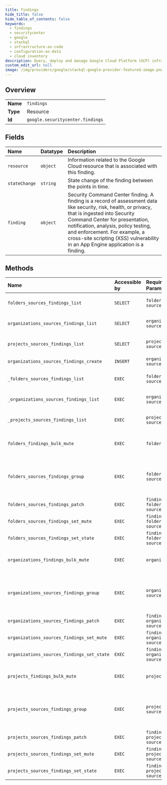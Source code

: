 ```yaml
---
title: findings
hide_title: false
hide_table_of_contents: false
keywords:
  - findings
  - securitycenter
  - google    
  - stackql
  - infrastructure-as-code
  - configuration-as-data
  - cloud inventory
description: Query, deploy and manage Google Cloud Platform (GCP) infrastructure and resources using SQL
custom_edit_url: null
image: /img/providers/google/stackql-google-provider-featured-image.png
---
```

  
    

## Overview
<table><tbody>
<tr><td><b>Name</b></td><td><code>findings</code></td></tr>
<tr><td><b>Type</b></td><td>Resource</td></tr>
<tr><td><b>Id</b></td><td><code>google.securitycenter.findings</code></td></tr>
</tbody></table>

## Fields
| Name | Datatype | Description |
|:-----|:---------|:------------|
| `resource` | `object` | Information related to the Google Cloud resource that is associated with this finding. |
| `stateChange` | `string` | State change of the finding between the points in time. |
| `finding` | `object` | Security Command Center finding. A finding is a record of assessment data like security, risk, health, or privacy, that is ingested into Security Command Center for presentation, notification, analysis, policy testing, and enforcement. For example, a cross-site scripting (XSS) vulnerability in an App Engine application is a finding. |
## Methods
| Name | Accessible by | Required Params | Description |
|:-----|:--------------|:----------------|:------------|
| `folders_sources_findings_list` | `SELECT` | `foldersId, sourcesId` | Lists an organization or source's findings. To list across all sources provide a `-` as the source id. Example: /v1/organizations/&#123;organization_id&#125;/sources/-/findings |
| `organizations_sources_findings_list` | `SELECT` | `organizationsId, sourcesId` | Lists an organization or source's findings. To list across all sources provide a `-` as the source id. Example: /v1/organizations/&#123;organization_id&#125;/sources/-/findings |
| `projects_sources_findings_list` | `SELECT` | `projectsId, sourcesId` | Lists an organization or source's findings. To list across all sources provide a `-` as the source id. Example: /v1/organizations/&#123;organization_id&#125;/sources/-/findings |
| `organizations_sources_findings_create` | `INSERT` | `organizationsId, sourcesId` | Creates a finding. The corresponding source must exist for finding creation to succeed. |
| `_folders_sources_findings_list` | `EXEC` | `foldersId, sourcesId` | Lists an organization or source's findings. To list across all sources provide a `-` as the source id. Example: /v1/organizations/&#123;organization_id&#125;/sources/-/findings |
| `_organizations_sources_findings_list` | `EXEC` | `organizationsId, sourcesId` | Lists an organization or source's findings. To list across all sources provide a `-` as the source id. Example: /v1/organizations/&#123;organization_id&#125;/sources/-/findings |
| `_projects_sources_findings_list` | `EXEC` | `projectsId, sourcesId` | Lists an organization or source's findings. To list across all sources provide a `-` as the source id. Example: /v1/organizations/&#123;organization_id&#125;/sources/-/findings |
| `folders_findings_bulk_mute` | `EXEC` | `foldersId` | Kicks off an LRO to bulk mute findings for a parent based on a filter. The parent can be either an organization, folder or project. The findings matched by the filter will be muted after the LRO is done. |
| `folders_sources_findings_group` | `EXEC` | `foldersId, sourcesId` | Filters an organization or source's findings and groups them by their specified properties. To group across all sources provide a `-` as the source id. Example: /v1/organizations/&#123;organization_id&#125;/sources/-/findings, /v1/folders/&#123;folder_id&#125;/sources/-/findings, /v1/projects/&#123;project_id&#125;/sources/-/findings |
| `folders_sources_findings_patch` | `EXEC` | `findingsId, foldersId, sourcesId` | Creates or updates a finding. The corresponding source must exist for a finding creation to succeed. |
| `folders_sources_findings_set_mute` | `EXEC` | `findingsId, foldersId, sourcesId` | Updates the mute state of a finding. |
| `folders_sources_findings_set_state` | `EXEC` | `findingsId, foldersId, sourcesId` | Updates the state of a finding. |
| `organizations_findings_bulk_mute` | `EXEC` | `organizationsId` | Kicks off an LRO to bulk mute findings for a parent based on a filter. The parent can be either an organization, folder or project. The findings matched by the filter will be muted after the LRO is done. |
| `organizations_sources_findings_group` | `EXEC` | `organizationsId, sourcesId` | Filters an organization or source's findings and groups them by their specified properties. To group across all sources provide a `-` as the source id. Example: /v1/organizations/&#123;organization_id&#125;/sources/-/findings, /v1/folders/&#123;folder_id&#125;/sources/-/findings, /v1/projects/&#123;project_id&#125;/sources/-/findings |
| `organizations_sources_findings_patch` | `EXEC` | `findingsId, organizationsId, sourcesId` | Creates or updates a finding. The corresponding source must exist for a finding creation to succeed. |
| `organizations_sources_findings_set_mute` | `EXEC` | `findingsId, organizationsId, sourcesId` | Updates the mute state of a finding. |
| `organizations_sources_findings_set_state` | `EXEC` | `findingsId, organizationsId, sourcesId` | Updates the state of a finding. |
| `projects_findings_bulk_mute` | `EXEC` | `projectsId` | Kicks off an LRO to bulk mute findings for a parent based on a filter. The parent can be either an organization, folder or project. The findings matched by the filter will be muted after the LRO is done. |
| `projects_sources_findings_group` | `EXEC` | `projectsId, sourcesId` | Filters an organization or source's findings and groups them by their specified properties. To group across all sources provide a `-` as the source id. Example: /v1/organizations/&#123;organization_id&#125;/sources/-/findings, /v1/folders/&#123;folder_id&#125;/sources/-/findings, /v1/projects/&#123;project_id&#125;/sources/-/findings |
| `projects_sources_findings_patch` | `EXEC` | `findingsId, projectsId, sourcesId` | Creates or updates a finding. The corresponding source must exist for a finding creation to succeed. |
| `projects_sources_findings_set_mute` | `EXEC` | `findingsId, projectsId, sourcesId` | Updates the mute state of a finding. |
| `projects_sources_findings_set_state` | `EXEC` | `findingsId, projectsId, sourcesId` | Updates the state of a finding. |
